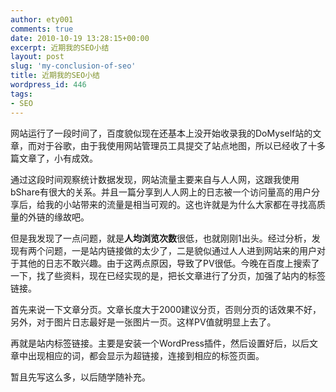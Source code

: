 ```yaml
---
author: ety001
comments: true
date: 2010-10-19 13:28:15+00:00
excerpt: 近期我的SEO小结
layout: post
slug: 'my-conclusion-of-seo'
title: 近期我的SEO小结
wordpress_id: 446
tags:
- SEO
---
```


网站运行了一段时间了，百度貌似现在还基本上没开始收录我的DoMyself站的文章，而对于谷歌，由于我使用网站管理员工具提交了站点地图，所以已经收了十多篇文章了，小有成效。

通过这段时间观察统计数据发现，网站流量主要来自与人人网，这跟我使用bShare有很大的关系。并且一篇分享到人人网上的日志被一个访问量高的用户分享后，给我的小站带来的流量是相当可观的。这也许就是为什么大家都在寻找高质量的外链的缘故吧。

但是我发现了一点问题，就是**人均浏览次数**很低，也就刚刚1出头。经过分析，发现有两个问题，一是站内链接做的太少了，二是貌似通过人人进到网站来的用户对于其他的日志不敢兴趣。由于这两点原因，导致了PV很低。今晚在百度上搜索了一下，找了些资料，现在已经实现的是，把长文章进行了分页，加强了站内的标签链接。

首先来说一下文章分页。文章长度大于2000建议分页，否则分页的话效果不好，另外，对于图片日志最好是一张图片一页。这样PV值就明显上去了。

再就是站内标签链接。主要是安装一个WordPress插件，然后设置好后，以后文章中出现相应的词，都会显示为超链接，连接到相应的标签页面。

暂且先写这么多，以后随学随补充。

